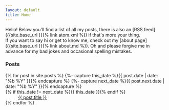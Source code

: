 ```yaml
---
layout: default
title: Home
---
```


Hello! Below you'll find a list of all my posts, there is also an [RSS feed]({{site.base_url }}{% link atom.xml %}) if that's more your thing.  
If you want to say hi or get to know me, check out my [about page]({{site.base_url }}{% link about.md %}). Oh and please forgive me in advance for my bad jokes and occasional spelling mistakes.

### Posts
<dl>
{% for post in site.posts  %}
{%- capture this_date %}{{ post.date | date: "%b %Y" }}{% endcapture %}
{%- capture next_date %}{{ post.next.date | date: "%b %Y" }}{% endcapture %}
  <dt>{% if this_date != next_date %}{{ this_date }}{% endif %}</dt>
  <dd><a href="{{ site.baseurl }}{{ post.url }}">{{ post.title }}</a></dd>
{% endfor %}
</dl>